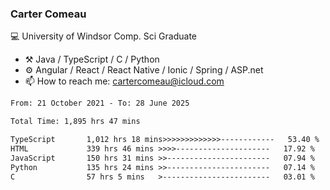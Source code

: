 ### Carter Comeau

💻 University of Windsor Comp. Sci Graduate

- ⚒️ Java / TypeScript / C / Python
- ⚙️ Angular / React / React Native / Ionic / Spring / ASP.net
- 📫 How to reach me: cartercomeau@icloud.com

<!--START_SECTION:waka-->

```txt
From: 21 October 2021 - To: 28 June 2025

Total Time: 1,895 hrs 47 mins

TypeScript       1,012 hrs 18 mins>>>>>>>>>>>>>------------   53.40 %
HTML             339 hrs 46 mins >>>>---------------------   17.92 %
JavaScript       150 hrs 31 mins >>-----------------------   07.94 %
Python           135 hrs 24 mins >>-----------------------   07.14 %
C                57 hrs 5 mins   >------------------------   03.01 %
```

<!--END_SECTION:waka-->
